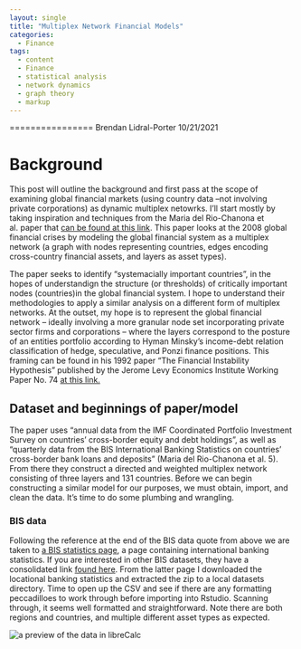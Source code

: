 ```yaml
---
layout: single
title: "Multiplex Network Financial Models"
categories:
  - Finance
tags:
  - content
  - Finance
  - statistical analysis
  - network dynamics
  - graph theory
  - markup
---
```


================
Brendan Lidral-Porter
10/21/2021

# Background

This post will outline the background and first pass at the scope of
examining global financial markets (using country data –not involving
private corporations) as dynamic multiplex netowrks. I’ll start mostly
by taking inspiration and techniques from the Maria del Rio-Chanona et
al. paper that [can be found at this
link](https://appliednetsci.springeropen.com/articles/10.1007/s41109-020-00301-2).
This paper looks at the 2008 global financial crises by modeling the
global financial system as a multiplex network (a graph with nodes
representing countries, edges encoding cross-country financial assets,
and layers as asset types).

The paper seeks to identify “systemacially important countries”, in the
hopes of understandign the structure (or thresholds) of critically
important nodes (countries)in the global financial system. I hope to
understand their methodologies to apply a similar analysis on a
different form of multiplex networks. At the outset, my hope is to
represent the global financial network – ideally involving a more
granular node set incorporating private sector firms and corporations –
where the layers correspond to the posture of an entities portfolio
according to Hyman Minsky’s income-debt relation classification of
hedge, speculative, and Ponzi finance positions. This framing can be
found in his 1992 paper “The Financial Instability Hypothesis” published
by the Jerome Levy Economics Institute Working Paper No. 74 [at this
link.](https://papers.ssrn.com/sol3/papers.cfm?abstract_id=161024)

## Dataset and beginnings of paper/model

The paper uses “annual data from the IMF Coordinated Portfolio
Investment Survey on countries’ cross-border equity and debt holdings”,
as well as “quarterly data from the BIS International Banking Statistics
on countries’ cross-border bank loans and deposits” (Maria del
Rio-Chanona et al. 5). From there they construct a directed and weighted
multiplex network consisting of three layers and 131 countries. Before
we can begin constructing a similar model for our purposes, we must
obtain, import, and clean the data. It’s time to do some plumbing and
wrangling.

### BIS data

Following the reference at the end of the BIS data quote from above we
are taken to [a BIS statistics
page](https://www.bis.org/statistics/rppb1807.htm), a page containing
international banking statistics. If you are interested in other BIS
datasets, they have a consolidated link [found
here](https://www.bis.org/statistics/full_data_sets.htm). From the
latter page I downloaded the locational banking statistics and extracted
the zip to a local datasets directory. Time to open up the CSV and see
if there are any formatting peccadilloes to work through before
importing into Rstudio. Scanning through, it seems well formatted and
straightforward. Note there are both regions and countries, and multiple
different asset types as expected.

![a preview of the data in
libreCalc](img/posts/multiplex_financial_markets/BIS_data_csv_preview.gif)
